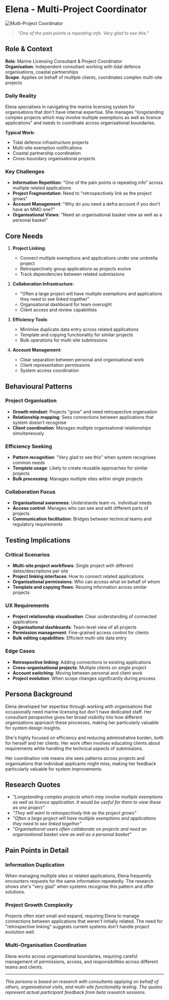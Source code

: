 # Elena - Multi-Project Coordinator

![Multi-Project Coordinator](https://via.placeholder.com/800x400?text=Elena+-+Multi-Project+Coordinator)

> _"One of the pain points is repeating info. Very glad to see this."_

## Role & Context

**Role**: Marine Licensing Consultant & Project Coordinator  
**Organisation**: Independent consultant working with tidal defence organisations, coastal partnerships  
**Scope**: Applies on behalf of multiple clients, coordinates complex multi-site projects

### Daily Reality

Elena specialises in navigating the marine licensing system for organisations that don't have internal expertise. She manages "longstanding complex projects which may involve multiple exemptions as well as licence applications" and needs to coordinate across organisational boundaries.

**Typical Work:**

- Tidal defence infrastructure projects
- Multi-site exemption notifications
- Coastal partnership coordination
- Cross-boundary organisational projects

### Key Challenges

- **Information Repetition**: "One of the pain points is repeating info" across multiple related applications
- **Project Fragmentation**: Need to "retrospectively link as the project grows"
- **Account Management**: "Why do you need a defra account if you don't have an MMO one?"
- **Organisational Views**: "Need an organisational basket view as well as a personal basket"

## Core Needs

1. **Project Linking**:
   - Connect multiple exemptions and applications under one umbrella project
   - Retrospectively group applications as projects evolve
   - Track dependencies between related submissions

2. **Collaboration Infrastructure**:
   - "Often a large project will have multiple exemptions and applications they need to see linked together"
   - Organsational dashboard for team oversight
   - Client access and review capabilities

3. **Efficiency Tools**:
   - Minimise duplicate data entry across related applications
   - Template and copying functionality for similar projects
   - Bulk operations for multi-site submissions

4. **Account Management**:
   - Clear separation between personal and organisational work
   - Client representation permissions
   - System access coordination

## Behavioural Patterns

### Project Organisation

- **Growth mindset**: Projects "grow" and need retrospective organsation
- **Relationship mapping**: Sees connections between applications that system doesn't recognise
- **Client coordination**: Manages multiple organisational relationships simultaneously

### Efficiency Seeking

- **Pattern recognition**: "Very glad to see this" when system recognises common needs
- **Template usage**: Likely to create reusable approaches for similar projects
- **Bulk processing**: Manages multiple sites within single projects

### Collaboration Focus

- **Organisational awareness**: Understands team vs. individual needs
- **Access control**: Manages who can see and edit different parts of projects
- **Communication facilitation**: Bridges between technical teams and regulatory requirements

## Testing Implications

### Critical Scenarios

- **Multi-site project workflows**: Single project with different dates/descriptions per site
- **Project linking interfaces**: How to connect related applications
- **Organisational permissions**: Who can access what on behalf of whom
- **Template and copying flows**: Reusing information across similar projects

### UX Requirements

- **Project relationship visualisation**: Clear understanding of connected applications
- **Organisational dashboards**: Team-level view of all projects
- **Permission management**: Fine-grained access control for clients
- **Bulk editing capabilities**: Efficient multi-site data entry

### Edge Cases

- **Retrospective linking**: Adding connections to existing applications
- **Cross-organisational projects**: Multiple clients on single project
- **Account switching**: Moving between personal and client work
- **Project evolution**: When scope changes significantly during process

## Persona Background

Elena developed her expertise through working with organisations that occasionally need marine licensing but don't have dedicated staff. Her consultant perspective gives her broad visibility into how different organisations approach these processes, making her particularly valuable for system design insights.

She's highly focused on efficiency and reducing administrative burden, both for herself and her clients. Her work often involves educating clients about requirements while handling the technical aspects of submissions.

Her coordination role means she sees patterns across projects and organisations that individual applicants might miss, making her feedback particularly valuable for system improvements.

## Research Quotes

- _"Longstanding complex projects which may involve multiple exemptions as well as licence application. It would be useful for them to view these as one project"_
- _"They will want to retrospectively link as the project grows"_
- _"Often a large project will have multiple exemptions and applications they need to see linked together"_
- _"Organisational users often collaborate on projects and need an organisational basket view as well as a personal basket"_

## Pain Points in Detail

### Information Duplication

When managing multiple sites or related applications, Elena frequently encounters requests for the same information repeatedly. The research shows she's "very glad" when systems recognise this pattern and offer solutions.

### Project Growth Complexity

Projects often start small and expand, requiring Elena to manage connections between applications that weren't initially related. The need for "retrospective linking" suggests current systems don't handle project evolution well.

### Multi-Organisation Coordination

Elena works across organisational boundaries, requiring careful management of permissions, access, and responsibilities across different teams and clients.

---

_This persona is based on research with consultants applying on behalf of others, organisational visits, and multi-site functionality testing. The quotes represent actual participant feedback from beta research sessions._
